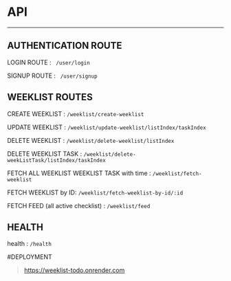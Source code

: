 # API

---

## AUTHENTICATION ROUTE

LOGIN ROUTE : <code> /user/login </code>

SIGNUP ROUTE : <code> /user/signup </code>

## WEEKLIST ROUTES

CREATE WEEKLIST : <code>/weeklist/create-weeklist </code>

UPDATE WEEKLIST : <code>/weeklist/update-weeklist/listIndex/taskIndex </code>

DELETE WEEKLIST : <code>/weeklist/delete-weeklist/listIndex </code>

DELETE WEEKLIST TASK : <code>/weeklist/delete-weekListTask/listIndex/taskIndex</code>

FETCH ALL WEEKLIST WEEKLIST TASK with time : <code>/weeklist/fetch-weeklist</code>

FETCH WEEKLIST by ID: <code>/weeklist/fetch-weeklist-by-id/:id</code>

FETCH FEED (all active checklist) : <code>/weeklist/feed </code>



## HEALTH 

health : <code>/health </code>


#DEPLOYMENT

> https://weeklist-todo.onrender.com
